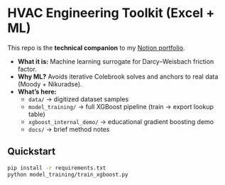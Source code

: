 # HVAC Engineering Toolkit (Excel + ML)

This repo is the **technical companion** to my [Notion portfolio](https://gomechra.com).

- **What it is:** Machine learning surrogate for Darcy–Weisbach friction factor.  
- **Why ML?** Avoids iterative Colebrook solves and anchors to real data (Moody + Nikuradse).  
- **What’s here:**  
  - `data/` → digitized dataset samples  
  - `model_training/` → full XGBoost pipeline (train → export lookup table)  
  - `xgboost_internal_demo/` → educational gradient boosting demo  
  - `docs/` → brief method notes  

## Quickstart
```bash
pip install -r requirements.txt
python model_training/train_xgboost.py
